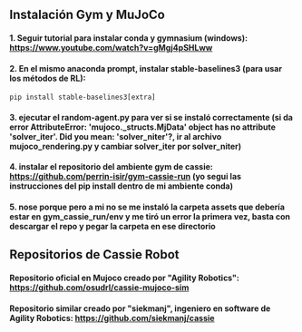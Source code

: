 ## Instalación Gym y MuJoCo

#### 1. Seguir tutorial para instalar conda y gymnasium (windows): https://www.youtube.com/watch?v=gMgj4pSHLww

#### 2. En el mismo anaconda prompt, instalar stable-baselines3 (para usar los métodos de RL): 
```pip install stable-baselines3[extra]```

#### 3. ejecutar el random-agent.py para ver si se instaló correctamente (si da error AttributeError: 'mujoco._structs.MjData' object has no attribute 'solver_iter'. Did you mean: 'solver_niter'?, ir al archivo mujoco_rendering.py y cambiar solver_iter por solver_niter)

#### 4. instalar el repositorio del ambiente gym de cassie: https://github.com/perrin-isir/gym-cassie-run (yo segui las instrucciones del pip install dentro de mi ambiente conda)

#### 5. nose porque pero a mi no se me instaló la carpeta assets que debería estar en gym_cassie_run/env y me tiró un error la primera vez, basta con descargar el repo y pegar la carpeta en ese directorio
## Repositorios de Cassie Robot

#### Repositorio oficial en Mujoco creado por "Agility Robotics": https://github.com/osudrl/cassie-mujoco-sim
#### Repositorio similar creado por "siekmanj", ingeniero en software de Agility Robotics: https://github.com/siekmanj/cassie
